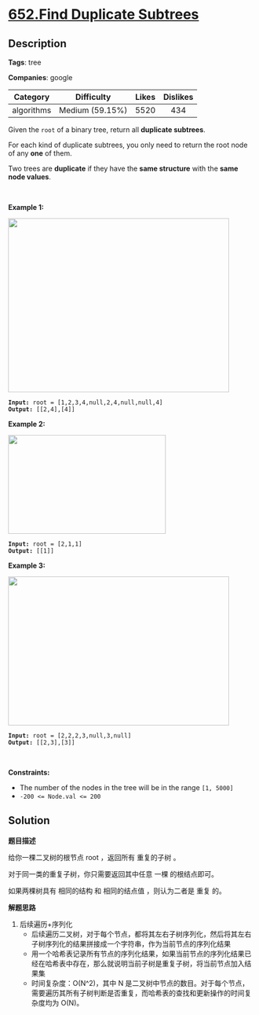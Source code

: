 # [652.Find Duplicate Subtrees](https://leetcode.com/problems/find-duplicate-subtrees/description/)

## Description

**Tags**: tree

**Companies**: google

|  Category  |   Difficulty    | Likes | Dislikes |
| :--------: | :-------------: | :---: | :------: |
| algorithms | Medium (59.15%) | 5520  |   434    |

<p>Given the <code>root</code>&nbsp;of a binary tree, return all <strong>duplicate subtrees</strong>.</p>
<p>For each kind of duplicate subtrees, you only need to return the root node of any <b>one</b> of them.</p>
<p>Two trees are <strong>duplicate</strong> if they have the <strong>same structure</strong> with the <strong>same node values</strong>.</p>
<p>&nbsp;</p>
<p><strong class="example">Example 1:</strong></p>
<img alt="" src="https://assets.leetcode.com/uploads/2020/08/16/e1.jpg" style="width: 450px; height: 354px;" />
<pre><code><strong>Input:</strong> root = [1,2,3,4,null,2,4,null,null,4]
<strong>Output:</strong> [[2,4],[4]]</code></pre>
<p><strong class="example">Example 2:</strong></p>
<img alt="" src="https://assets.leetcode.com/uploads/2020/08/16/e2.jpg" style="width: 321px; height: 201px;" />
<pre><code><strong>Input:</strong> root = [2,1,1]
<strong>Output:</strong> [[1]]</code></pre>
<p><strong class="example">Example 3:</strong></p>
<img alt="" src="https://assets.leetcode.com/uploads/2020/08/16/e33.jpg" style="width: 450px; height: 303px;" />
<pre><code><strong>Input:</strong> root = [2,2,2,3,null,3,null]
<strong>Output:</strong> [[2,3],[3]]</code></pre>
<p>&nbsp;</p>
<p><strong>Constraints:</strong></p>
<ul>
  <li>The number of the nodes in the tree will be in the range <code>[1, 5000]</code></li>
  <li><code>-200 &lt;= Node.val &lt;= 200</code></li>
</ul>

## Solution

**题目描述**

给你一棵二叉树的根节点 root ，返回所有 重复的子树 。

对于同一类的重复子树，你只需要返回其中任意 一棵 的根结点即可。

如果两棵树具有 相同的结构 和 相同的结点值 ，则认为二者是 重复 的。

**解题思路**

1. 后续遍历+序列化
   - 后续遍历二叉树，对于每个节点，都将其左右子树序列化，然后将其左右子树序列化的结果拼接成一个字符串，作为当前节点的序列化结果
   - 用一个哈希表记录所有节点的序列化结果，如果当前节点的序列化结果已经在哈希表中存在，那么就说明当前子树是重复子树，将当前节点加入结果集
   - 时间复杂度：O(N^2)，其中 N 是二叉树中节点的数目。对于每个节点，需要遍历其所有子树判断是否重复，而哈希表的查找和更新操作的时间复杂度均为 O(N)。
